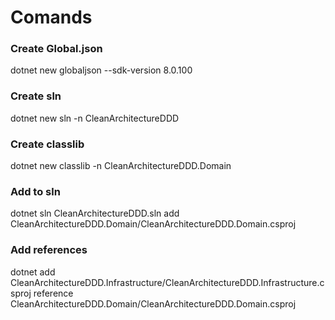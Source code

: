 # Comands

### Create Global.json
dotnet new globaljson --sdk-version 8.0.100

### Create sln 
dotnet new sln -n CleanArchitectureDDD

### Create classlib
dotnet new classlib -n CleanArchitectureDDD.Domain

### Add to sln
dotnet sln CleanArchitectureDDD.sln add CleanArchitectureDDD.Domain/CleanArchitectureDDD.Domain.csproj

### Add references
dotnet add CleanArchitectureDDD.Infrastructure/CleanArchitectureDDD.Infrastructure.csproj reference CleanArchitectureDDD.Domain/CleanArchitectureDDD.Domain.csproj